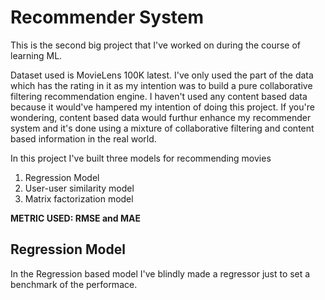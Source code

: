 # Recommender System

This is the second big project that I've worked on during the course of learning ML.

Dataset used is MovieLens 100K latest. I've only used the part of the data which has the rating in it as my intention was to build a pure collaborative filtering recommendation engine. I haven't used any content based data because it would've hampered my intention of doing this project. If you're wondering, content based data would furthur enhance my recommender system and it's done using a mixture of collaborative filtering and content based information in the real world.

In this project I've built three models for recommending movies 
1. Regression Model
2. User-user similarity model
3. Matrix factorization model

**METRIC USED: RMSE and MAE**

## Regression Model
In the Regression based model I've blindly made a regressor just to set a benchmark of the performace. 
